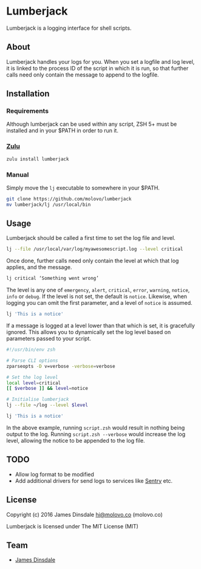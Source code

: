 # Lumberjack

Lumberjack is a logging interface for shell scripts.

## About

Lumberjack handles your logs for you. When you set a logfile and log level, it is linked to the process ID of the script in which it is run, so that further calls need only contain the message to append to the logfile.

## Installation

### Requirements

Although lumberjack can be used within any script, ZSH 5+ must be installed and in your $PATH in order to run it.

### [Zulu](https://github.com/zulu-zsh/zulu)

```sh
zulu install lumberjack
```

### Manual

Simply move the `lj` executable to somewhere in your $PATH.

```sh
git clone https://github.com/molovo/lumberjack
mv lumberjack/lj /usr/local/bin
```

## Usage

Lumberjack should be called a first time to set the log file and level.

```sh
lj --file /usr/local/var/log/myawesomescript.log --level critical
```

Once done, further calls need only contain the level at which that log applies, and the message.

```sh
lj critical ‘Something went wrong’
```

The level is any one of `emergency`, `alert`, `critical`, `error`, `warning`, `notice`, `info` or `debug`. If the level is not set, the default is `notice`. Likewise, when logging you can omit the first parameter, and a level of `notice` is assumed.

```sh
lj 'This is a notice'
```

If a message is logged at a level lower than that which is set, it is gracefully ignored. This allows you to dynamically set the log level based on parameters passed to your script.

```sh
#!/usr/bin/env zsh

# Parse CLI options
zparseopts -D v=verbose -verbose=verbose

# Set the log level
local level=critical
[[ $verbose ]] && level=notice

# Initialise lumberjack
lj --file ~/log --level $level

lj 'This is a notice'
```

In the above example, running `script.zsh` would result in nothing being output to the log. Running `script.zsh --verbose` would increase the log level, allowing the notice to be appended to the log file.

## TODO

* Allow log format to be modified
* Add additional drivers for send logs to services like [Sentry](http://sentry.io) etc.

## License

Copyright (c) 2016 James Dinsdale <hi@molovo.co> (molovo.co)

Lumberjack is licensed under The MIT License (MIT)

## Team

* [James Dinsdale](http://molovo.co)
